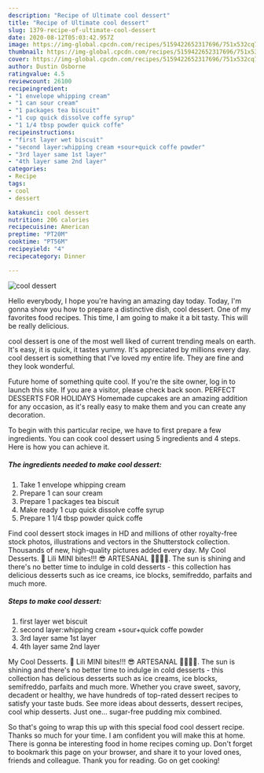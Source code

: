 ```yaml
---
description: "Recipe of Ultimate cool dessert"
title: "Recipe of Ultimate cool dessert"
slug: 1379-recipe-of-ultimate-cool-dessert
date: 2020-08-12T05:03:42.957Z
image: https://img-global.cpcdn.com/recipes/5159422652317696/751x532cq70/cool-dessert-recipe-main-photo.jpg
thumbnail: https://img-global.cpcdn.com/recipes/5159422652317696/751x532cq70/cool-dessert-recipe-main-photo.jpg
cover: https://img-global.cpcdn.com/recipes/5159422652317696/751x532cq70/cool-dessert-recipe-main-photo.jpg
author: Dustin Osborne
ratingvalue: 4.5
reviewcount: 26100
recipeingredient:
- "1 envelope whipping cream"
- "1 can sour cream"
- "1 packages tea biscuit"
- "1 cup quick dissolve coffe syrup"
- "1 1/4 tbsp powder quick coffe"
recipeinstructions:
- "first layer wet biscuit"
- "second layer:whipping cream +sour+quick coffe powder"
- "3rd layer same 1st layer"
- "4th layer same 2nd layer"
categories:
- Recipe
tags:
- cool
- dessert

katakunci: cool dessert 
nutrition: 206 calories
recipecuisine: American
preptime: "PT20M"
cooktime: "PT56M"
recipeyield: "4"
recipecategory: Dinner

---
```



![cool dessert](https://img-global.cpcdn.com/recipes/5159422652317696/751x532cq70/cool-dessert-recipe-main-photo.jpg)

Hello everybody, I hope you're having an amazing day today. Today, I'm gonna show you how to prepare a distinctive dish, cool dessert. One of my favorites food recipes. This time, I am going to make it a bit tasty. This will be really delicious.

cool dessert is one of the most well liked of current trending meals on earth. It's easy, it is quick, it tastes yummy. It's appreciated by millions every day. cool dessert is something that I've loved my entire life. They are fine and they look wonderful.

Future home of something quite cool. If you&#39;re the site owner, log in to launch this site. If you are a visitor, please check back soon. PERFECT DESSERTS FOR HOLIDAYS Homemade cupcakes are an amazing addition for any occasion, as it&#39;s really easy to make them and you can create any decoration.


To begin with this particular recipe, we have to first prepare a few ingredients. You can cook cool dessert using 5 ingredients and 4 steps. Here is how you can achieve it.

<!--inarticleads1-->

##### The ingredients needed to make cool dessert:

1. Take 1 envelope whipping cream
1. Prepare 1 can sour cream
1. Prepare 1 packages tea biscuit
1. Make ready 1 cup quick dissolve coffe syrup
1. Prepare 1 1/4 tbsp powder quick coffe


Find cool dessert stock images in HD and millions of other royalty-free stock photos, illustrations and vectors in the Shutterstock collection. Thousands of new, high-quality pictures added every day. My Cool Desserts. 💯 Lili MINI bites!!! 😎 ARTESANAL 👏🏻👇🏻. The sun is shining and there&#39;s no better time to indulge in cold desserts - this collection has delicious desserts such as ice creams, ice blocks, semifreddo, parfaits and much more. 

<!--inarticleads2-->

##### Steps to make cool dessert:

1. first layer wet biscuit
1. second layer:whipping cream +sour+quick coffe powder
1. 3rd layer same 1st layer
1. 4th layer same 2nd layer


My Cool Desserts. 💯 Lili MINI bites!!! 😎 ARTESANAL 👏🏻👇🏻. The sun is shining and there&#39;s no better time to indulge in cold desserts - this collection has delicious desserts such as ice creams, ice blocks, semifreddo, parfaits and much more. Whether you crave sweet, savory, decadent or healthy, we have hundreds of top-rated dessert recipes to satisfy your taste buds. See more ideas about desserts, dessert recipes, cool whip desserts. Just one… sugar-free pudding mix combined. 

So that's going to wrap this up with this special food cool dessert recipe. Thanks so much for your time. I am confident you will make this at home. There is gonna be interesting food in home recipes coming up. Don't forget to bookmark this page on your browser, and share it to your loved ones, friends and colleague. Thank you for reading. Go on get cooking!
